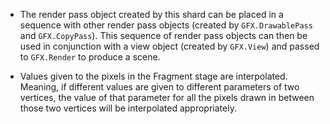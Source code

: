- The render pass object created by this shard can be placed in a sequence with other render pass objects (created by `GFX.DrawablePass` and `GFX.CopyPass`). This sequence of render pass objects can then be used in conjunction with a view object (created by `GFX.View`) and passed to `GFX.Render` to produce a scene.

- Values given to the pixels in the Fragment stage are interpolated. Meaning, if different values are given to different parameters of two vertices, the value of that parameter for all the pixels drawn in between those two vertices will be interpolated appropriately.